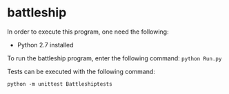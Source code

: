 # battleship
In order to execute this program, one need the following: 
- Python 2.7 installed

To run the battleship program, enter the following command: 
`python Run.py`

Tests can be executed with the following command: 

`python -m unittest Battleshiptests`



